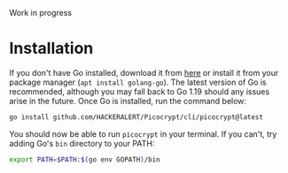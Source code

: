 Work in progress

# Installation
If you don't have Go installed, download it from <a href="https://go.dev/dl/">here</a> or install it from your package manager (`apt install golang-go`). The latest version of Go is recommended, although you may fall back to Go 1.19 should any issues arise in the future. Once Go is installed, run the command below:

```bash
go install github.com/HACKERALERT/Picocrypt/cli/picocrypt@latest
```

You should now be able to run `picocrypt` in your terminal. If you can't, try adding Go's `bin` directory to your PATH:

```bash
export PATH=$PATH:$(go env GOPATH)/bin
```
